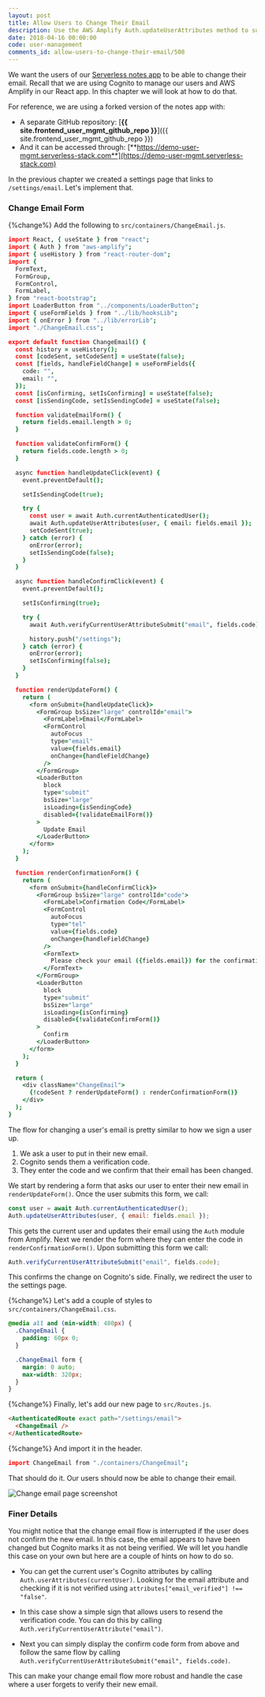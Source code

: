 ```yaml
---
layout: post
title: Allow Users to Change Their Email
description: Use the AWS Amplify Auth.updateUserAttributes method to support change email functionality in our Serverless React app. This triggers Cognito to help our users change their email.
date: 2018-04-16 00:00:00
code: user-management
comments_id: allow-users-to-change-their-email/508
---
```


We want the users of our [Serverless notes app](https://demo.serverless-stack.com) to be able to change their email. Recall that we are using Cognito to manage our users and AWS Amplify in our React app. In this chapter we will look at how to do that.

For reference, we are using a forked version of the notes app with:

- A separate GitHub repository: [**{{ site.frontend_user_mgmt_github_repo }}**]({{ site.frontend_user_mgmt_github_repo }})
- And it can be accessed through: [**https://demo-user-mgmt.serverless-stack.com**](https://demo-user-mgmt.serverless-stack.com)

In the previous chapter we created a settings page that links to `/settings/email`. Let's implement that.

### Change Email Form

{%change%} Add the following to `src/containers/ChangeEmail.js`.

``` coffee
import React, { useState } from "react";
import { Auth } from "aws-amplify";
import { useHistory } from "react-router-dom";
import {
  FormText,
  FormGroup,
  FormControl,
  FormLabel,
} from "react-bootstrap";
import LoaderButton from "../components/LoaderButton";
import { useFormFields } from "../lib/hooksLib";
import { onError } from "../lib/errorLib";
import "./ChangeEmail.css";

export default function ChangeEmail() {
  const history = useHistory();
  const [codeSent, setCodeSent] = useState(false);
  const [fields, handleFieldChange] = useFormFields({
    code: "",
    email: "",
  });
  const [isConfirming, setIsConfirming] = useState(false);
  const [isSendingCode, setIsSendingCode] = useState(false);

  function validateEmailForm() {
    return fields.email.length > 0;
  }

  function validateConfirmForm() {
    return fields.code.length > 0;
  }

  async function handleUpdateClick(event) {
    event.preventDefault();

    setIsSendingCode(true);

    try {
      const user = await Auth.currentAuthenticatedUser();
      await Auth.updateUserAttributes(user, { email: fields.email });
      setCodeSent(true);
    } catch (error) {
      onError(error);
      setIsSendingCode(false);
    }
  }

  async function handleConfirmClick(event) {
    event.preventDefault();

    setIsConfirming(true);

    try {
      await Auth.verifyCurrentUserAttributeSubmit("email", fields.code);

      history.push("/settings");
    } catch (error) {
      onError(error);
      setIsConfirming(false);
    }
  }

  function renderUpdateForm() {
    return (
      <form onSubmit={handleUpdateClick}>
        <FormGroup bsSize="large" controlId="email">
          <FormLabel>Email</FormLabel>
          <FormControl
            autoFocus
            type="email"
            value={fields.email}
            onChange={handleFieldChange}
          />
        </FormGroup>
        <LoaderButton
          block
          type="submit"
          bsSize="large"
          isLoading={isSendingCode}
          disabled={!validateEmailForm()}
        >
          Update Email
        </LoaderButton>
      </form>
    );
  }

  function renderConfirmationForm() {
    return (
      <form onSubmit={handleConfirmClick}>
        <FormGroup bsSize="large" controlId="code">
          <FormLabel>Confirmation Code</FormLabel>
          <FormControl
            autoFocus
            type="tel"
            value={fields.code}
            onChange={handleFieldChange}
          />
          <FormText>
            Please check your email ({fields.email}) for the confirmation code.
          </FormText>
        </FormGroup>
        <LoaderButton
          block
          type="submit"
          bsSize="large"
          isLoading={isConfirming}
          disabled={!validateConfirmForm()}
        >
          Confirm
        </LoaderButton>
      </form>
    );
  }

  return (
    <div className="ChangeEmail">
      {!codeSent ? renderUpdateForm() : renderConfirmationForm()}
    </div>
  );
}
```

The flow for changing a user's email is pretty similar to how we sign a user up.

1. We ask a user to put in their new email.
2. Cognito sends them a verification code.
3. They enter the code and we confirm that their email has been changed.

We start by rendering a form that asks our user to enter their new email in `renderUpdateForm()`. Once the user submits this form, we call:

``` js
const user = await Auth.currentAuthenticatedUser();
Auth.updateUserAttributes(user, { email: fields.email });
```

This gets the current user and updates their email using the `Auth` module from Amplify. Next we render the form where they can enter the code in `renderConfirmationForm()`. Upon submitting this form we call:

``` js
Auth.verifyCurrentUserAttributeSubmit("email", fields.code);
```

This confirms the change on Cognito's side. Finally, we redirect the user to the settings page.

{%change%} Let's add a couple of styles to `src/containers/ChangeEmail.css`.

``` css
@media all and (min-width: 480px) {
  .ChangeEmail {
    padding: 60px 0;
  }

  .ChangeEmail form {
    margin: 0 auto;
    max-width: 320px;
  }
}
```

{%change%} Finally, let's add our new page to `src/Routes.js`.

``` html
<AuthenticatedRoute exact path="/settings/email">
  <ChangeEmail />
</AuthenticatedRoute>
```

{%change%} And import it in the header.

``` coffee
import ChangeEmail from "./containers/ChangeEmail";
```

That should do it. Our users should now be able to change their email.

![Change email page screenshot](/assets/user-management/change-email-page.png)

### Finer Details

You might notice that the change email flow is interrupted if the user does not confirm the new email. In this case, the email appears to have been changed but Cognito marks it as not being verified. We will let you handle this case on your own but here are a couple of hints on how to do so.

- You can get the current user's Cognito attributes by calling `Auth.userAttributes(currentUser)`. Looking for the email attribute and checking if it is not verified using `attributes["email_verified"] !== "false"`.

- In this case show a simple sign that allows users to resend the verification code. You can do this by calling `Auth.verifyCurrentUserAttribute("email")`.

- Next you can simply display the confirm code form from above and follow the same flow by calling `Auth.verifyCurrentUserAttributeSubmit("email", fields.code)`.

This can make your change email flow more robust and handle the case where a user forgets to verify their new email.
